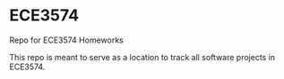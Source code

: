 ECE3574
=======

Repo for ECE3574 Homeworks

This repo is meant to serve as a location to track all software projects in ECE3574.
